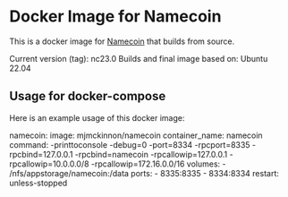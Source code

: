 # Docker Image for Namecoin

This is a docker image for [Namecoin](https://github.com/namecoin/namecoin-core) that builds from source.

Current version (tag): nc23.0
Builds and final image based on: Ubuntu 22.04

## Usage for docker-compose

Here is an example usage of this docker image:

  namecoin:
    image: mjmckinnon/namecoin
    container_name: namecoin
    command:
      -printtoconsole
      -debug=0
      -port=8334
      -rpcport=8335
      -rpcbind=127.0.0.1
      -rpcbind=namecoin
      -rpcallowip=127.0.0.1
      -rpcallowip=10.0.0.0/8
      -rpcallowip=172.16.0.0/16
    volumes:
      - /nfs/appstorage/namecoin:/data
    ports:
      - 8335:8335
      - 8334:8334
    restart: unless-stopped

